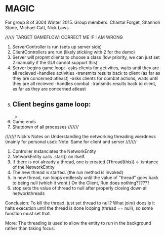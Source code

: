 # MAGIC
For group 8 of 3004 Winter 2015. Group members: Chantal Forget, Shannon Stone, Michael Catt, Nick Laws

//////
TARGET GAMEFLOW: CORRECT ME IF I AM WRONG

1. ServerController is run (sets up server side)
2. ClientControllers are run (likely sticking with 2 for the demo)
3. Server will propmt clients to choose a class (low priority, we can just set 2 manually if the GUI cannot support this)
4. Server begins game loop:
	-asks clients for activities, waits until they are all recieved
	-handles activities
	-transmits results back to client (as far as they are concerned atleast)
	-asks clients for combat actions, waits until they are all recieved
	-handles combat
	-transmits results back to client, as far as they are concerned atleast
4. Client begins game loop:
	-
	-
5. Game ends
6. Shutdown of all processes
///////

///////
Nick's Notes on Understanding the networking threading wierdness (mainly for personal use):
Note: Same for client and server
///////

1. Controller instanciates the NetworkEntity
2. NetworkEntity calls .start() on itself.
3. If there is not already a thread, one is created (Thread(this))	<- isntance of the NetworkEntity
4. The new thread is started. (the run method is invoked)
5. In new thread, run loops endlessly until the value of "thread" goes back to being null (which it wont.)
   On the Client, Run does nothing??????
6. stop sets the value of thread to null after properly closing down all networkthreads

Conclusion: To kill the thread, just set thread to null? What join() does
is it halts execution until the thread is done looping (thread == null), so 
some function must set that.

More: The threading is used to allow the entity to run in the background rather than taking focus.
